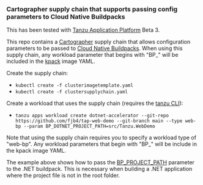### Cartographer supply chain that supports passing config parameters to Cloud Native Buildpacks

This has been tested with [Tanzu Application Platform](https://docs.vmware.com/en/VMware-Tanzu-Application-Platform/index.html) Beta 3.

This repo contains a [Cartographer](https://cartographer.sh/) supply chain that allows configuration parameters to be passed to [Cloud Native Buildpacks](https://buildpacks.io/). When using this supply chain, any workload parameter that begins with "BP_" will be included in the [kpack](https://github.com/pivotal/kpack) image YAML.

Create the supply chain:

* `kubectl create -f clusterimagetemplate.yaml`
* `kubectl create -f clustersupplychain.yaml`

Create a workload that uses the supply chain (requires the [tanzu CLI](https://docs.vmware.com/en/VMware-Tanzu-Application-Platform/0.3/tap-0-3/GUID-install-general.html#cli-and-plugin)):

* `tanzu apps workload create dotnet-accelerator --git-repo https://github.com/fjb4/tap-web-demo --git-branch main --type web-bp --param BP_DOTNET_PROJECT_PATH=src/Tanzu.WebDemo`

Note that using the supply chain requires you to specify a workload type of "web-bp". Any workload parameters that begin with "BP_" will be include in the kpack image YAML.

The example above shows how to pass the [BP_PROJECT_PATH](https://paketo.io/docs/howto/dotnet-core/#using-bp_dotnet_project_path) parameter to the .NET buildpack. This is necessary when building a .NET application where the project file is not in the root folder.

